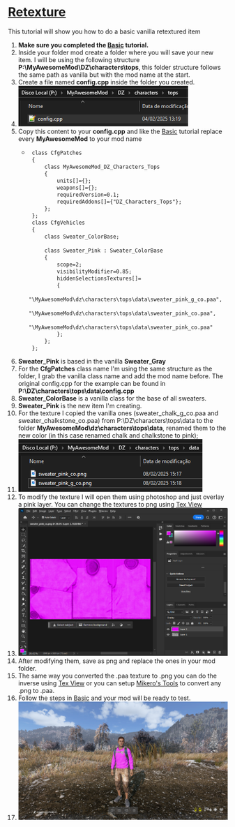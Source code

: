 # [Retexture](#basic)

This tutorial will show you how to do a basic vanilla retextured item

1. **Make sure you completed the [Basic](../tutorials/basic.md) tutorial.**
1. Inside your folder mod create a folder where you will save your new item. I will be using the following structure **P:\MyAwesomeMod\DZ\characters\tops**, this folder structure follows the same path as vanilla but with the mod name at the start.
1. Create a file named **config.cpp** inside the folder you created.
1. ![Folder structre and config.cpp](../tutorials/retexture/1.png)
1. Copy this content to your **config.cpp** and like the [Basic](../tutorials/basic.md) tutorial replace every **MyAwesomeMod** to your mod name
	*  ```c,ignore 
		class CfgPatches
		{
			class MyAwesomeMod_DZ_Characters_Tops
			{
				units[]={};
				weapons[]={};
				requiredVersion=0.1;
				requiredAddons[]={"DZ_Characters_Tops"};
			};
		};
		class CfgVehicles
		{
			class Sweater_ColorBase;
			
			class Sweater_Pink : Sweater_ColorBase
			{
				scope=2;
				visibilityModifier=0.85;
				hiddenSelectionsTextures[]=
				{
					"\MyAwesomeMod\dz\characters\tops\data\sweater_pink_g_co.paa", 
					"\MyAwesomeMod\dz\characters\tops\data\sweater_pink_co.paa", 
					"\MyAwesomeMod\dz\characters\tops\data\sweater_pink_co.paa"
				};
			};
		};
		```
1. **Sweater_Pink** is based in the vanilla **Sweater_Gray**
1. For the **CfgPatches** class name I'm using the same structure as the folder, I grab the vanilla class name and add the mod name before. The original config.cpp for the example can be found in **P:\DZ\characters\tops\data\config.cpp**
1. **Sweater_ColorBase** is a vanilla class for the base of all sweaters.
1. **Sweater_Pink** is the new item I'm creating.
1. For the texture I copied the vanilla ones (sweater_chalk_g_co.paa and sweater_chalkstone_co.paa) from P:\DZ\characters\tops\data to the folder **MyAwesomeMod\dz\characters\tops\data**, renamed them to the new color (in this case renamed chalk and chalkstone to pink);
1. ![Data folder with texture files](../tutorials/retexture/2.png)
1. To modify the texture I will open them using photoshop and just overlay a pink layer. You can change the textures to png using [Tex View](../start/dayztools.md#tex-view)
1. ![Photoshop](../tutorials/retexture/3.png)
1. After modifying them, save as png and replace the ones in your mod folder.
1. The same way you converted the .paa texture to .png you can do the inverse using [Tex View](../start/dayztools.md#tex-view) or you can setup [Mikero's Tools](../start/mikerostools.md#setting-pboproject-up) to convert any .png to .paa.
1. Follow the steps in [Basic](../tutorials/basic.md#packing) and your mod will be ready to test.
1. ![Ingame sweater](../tutorials/retexture/4.png)